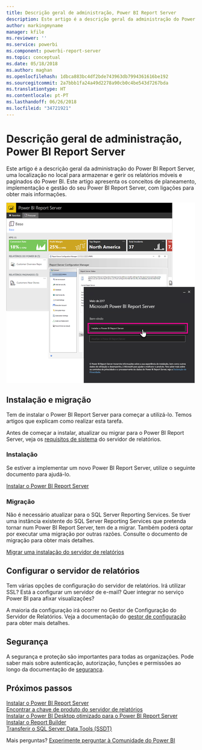 ```yaml
---
title: Descrição geral de administração, Power BI Report Server
description: Este artigo é a descrição geral da administração do Power BI Report Server, uma localização no local para armazenar e gerir os relatórios móveis e paginados do Power BI.
author: markingmyname
manager: kfile
ms.reviewer: ''
ms.service: powerbi
ms.component: powerbi-report-server
ms.topic: conceptual
ms.date: 05/18/2018
ms.author: maghan
ms.openlocfilehash: 1dbca883bc4df2bde743963db7994361616be192
ms.sourcegitcommit: 2a7bbb1fa24a49d2278a90cb0c4be543d7267bda
ms.translationtype: HT
ms.contentlocale: pt-PT
ms.lasthandoff: 06/26/2018
ms.locfileid: "34721921"
---
```

# <a name="admin-overview-power-bi-report-server"></a>Descrição geral de administração, Power BI Report Server
Este artigo é a descrição geral da administração do Power BI Report Server, uma localização no local para armazenar e gerir os relatórios móveis e paginados do Power BI. Este artigo apresenta os conceitos de planeamento, implementação e gestão do seu Power BI Report Server, com ligações para obter mais informações.

![](media/admin-handbook-overview/admin-handbook.png)



## <a name="installing-and-migration"></a>Instalação e migração
Tem de instalar o Power BI Report Server para começar a utilizá-lo. Temos artigos que explicam como realizar esta tarefa.

Antes de começar a instalar, atualizar ou migrar para o Power BI Report Server, veja os [requisitos de sistema](system-requirements.md) do servidor de relatórios.

### <a name="installing"></a>Instalação
Se estiver a implementar um novo Power BI Report Server, utilize o seguinte documento para ajudá-lo. 

[Instalar o Power BI Report Server](install-report-server.md)

### <a name="migration"></a>Migração
Não é necessário atualizar para o SQL Server Reporting Services. Se tiver uma instância existente do SQL Server Reporting Services que pretenda tornar num Power BI Report Server, tem de a migrar. Também poderá optar por executar uma migração por outras razões. Consulte o documento de migração para obter mais detalhes.

[Migrar uma instalação do servidor de relatórios](migrate-report-server.md)

## <a name="configuring-your-report-server"></a>Configurar o servidor de relatórios
Tem várias opções de configuração do servidor de relatórios. Irá utilizar SSL? Está a configurar um servidor de e-mail? Quer integrar no serviço Power BI para afixar visualizações?

A maioria da configuração irá ocorrer no Gestor de Configuração do Servidor de Relatórios. Veja a documentação do [gestor de configuração](https://docs.microsoft.com/sql/reporting-services/install-windows/reporting-services-configuration-manager-native-mode) para obter mais detalhes.

## <a name="security"></a>Segurança
A segurança e proteção são importantes para todas as organizações. Pode saber mais sobre autenticação, autorização, funções e permissões ao longo da documentação de [segurança](https://docs.microsoft.com/sql/reporting-services/security/reporting-services-security-and-protection).

## <a name="next-steps"></a>Próximos passos
[Instalar o Power BI Report Server](install-report-server.md)  
[Encontrar a chave de produto do servidor de relatórios](find-product-key.md)  
[Instalar o Power BI Desktop otimizado para o Power BI Report Server](install-powerbi-desktop.md)  
[Instalar o Report Builder](https://docs.microsoft.com/sql/reporting-services/install-windows/install-report-builder)  
[Transferir o SQL Server Data Tools (SSDT)](http://go.microsoft.com/fwlink/?LinkID=616714)

Mais perguntas? [Experimente perguntar à Comunidade do Power BI](https://community.powerbi.com/)


